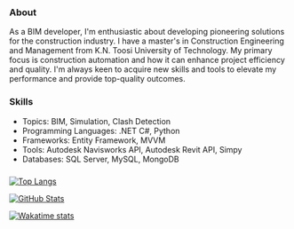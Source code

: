 ### About
As a BIM developer, I'm enthusiastic about developing pioneering solutions for the construction industry. I have a master's in Construction Engineering and Management from K.N. Toosi University of Technology. My primary focus is construction automation and how it can enhance project efficiency and quality. I'm always keen to acquire new skills and tools to elevate my performance and provide top-quality outcomes.


### Skills
- Topics: BIM, Simulation, Clash Detection
- Programming Languages: .NET C#, Python
- Frameworks: Entity Framework, MVVM
- Tools: Autodesk Navisworks API, Autodesk Revit API, Simpy
- Databases: SQL Server, MySQL, MongoDB

### 
[![Top Langs](https://github-readme-stats.vercel.app/api/top-langs/?username=PedramElmi&layout=compact&count_private=true&show_icons=true&&theme=dark)](https://github.com/PedramElmi)

[![GitHub Stats](https://github-readme-stats.vercel.app/api?username=PedramElmi&count_private=true&show_icons=true&theme=dark)](https://github.com/PedramElmi)

[![Wakatime stats](https://github-readme-stats.vercel.app/api/wakatime?theme=dark&username=PedramElmi&layout=compact)](https://wakatime.com/@PedramElmi)
